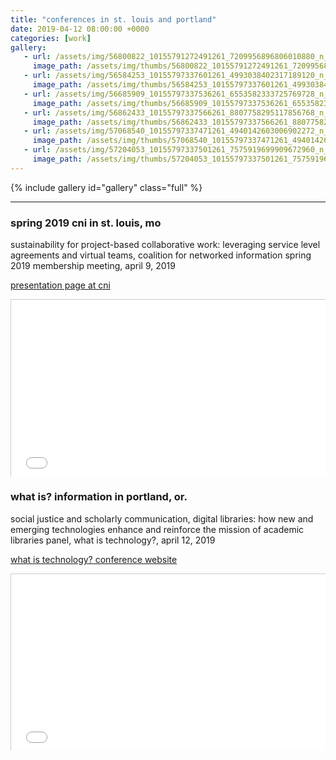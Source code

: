 ```yaml
---
title: "conferences in st. louis and portland"
date: 2019-04-12 08:00:00 +0000
categories: [work]
gallery:
   - url: /assets/img/56800822_10155791272491261_7209956896806010880_n_10155791272486261.jpg
     image_path: /assets/img/thumbs/56800822_10155791272491261_7209956896806010880_n_10155791272486261.png
   - url: /assets/img/56584253_10155797337601261_4993038402317189120_n_10155797337596261.jpg
     image_path: /assets/img/thumbs/56584253_10155797337601261_4993038402317189120_n_10155797337596261.png
   - url: /assets/img/56685909_10155797337536261_6553582333725769728_n_10155797337531261.jpg
     image_path: /assets/img/thumbs/56685909_10155797337536261_6553582333725769728_n_10155797337531261.png
   - url: /assets/img/56862433_10155797337566261_8807758295117856768_n_10155797337561261.jpg
     image_path: /assets/img/thumbs/56862433_10155797337566261_8807758295117856768_n_10155797337561261.png
   - url: /assets/img/57068540_10155797337471261_4940142603006902272_n_10155797337466261.jpg
     image_path: /assets/img/thumbs/57068540_10155797337471261_4940142603006902272_n_10155797337466261.png
   - url: /assets/img/57204053_10155797337501261_7575919699909672960_n_10155797337496261.jpg
     image_path: /assets/img/thumbs/57204053_10155797337501261_7575919699909672960_n_10155797337496261.png
---
```

{% include gallery id="gallery" class="full" %}

---

<h3>spring 2019 cni in st. louis, mo</h3>

sustainability for project-based collaborative work: leveraging service level agreements and virtual teams, coalition for networked information spring 2019 membership meeting, april 9, 2019

[presentation page at cni](https://www.cni.org/topics/economic-models/sustainability-for-project-based-collaborative-work-leveraging-service-level-agreements-and-virtual-teams)

<style>.embed-container { position: relative; padding-bottom: 56.25%; height: 0; overflow: hidden; max-width: 100%; } .embed-container iframe, .embed-container object, .embed-container embed { position: absolute; top: 0; left: 0; width: 100%; height: 100%; }</style><div class='embed-container'><iframe src='//www.slideshare.net/slideshow/embed_code/key/J480VYPGqQRMBL' style='border:1px solid #CCC; max-width: 100%;' allowfullscreen> </iframe></div>

<h3>what is? information in portland, or.</h3>

social justice and scholarly communication, digital libraries: how new and emerging technologies enhance and reinforce the mission of academic libraries panel, what is technology?, april 12, 2019

[what is technology? conference website](https://blogs.uoregon.edu/whatistechnology/program/)

<style>.embed-container { position: relative; padding-bottom: 56.25%; height: 0; overflow: hidden; max-width: 100%; } .embed-container iframe, .embed-container object, .embed-container embed { position: absolute; top: 0; left: 0; width: 100%; height: 100%; }</style><div class='embed-container'><iframe src='//www.slideshare.net/slideshow/embed_code/key/Fx9fOR6NXD7iSh' style='border:1px solid #CCC; max-width: 100%;' allowfullscreen> </iframe></div>